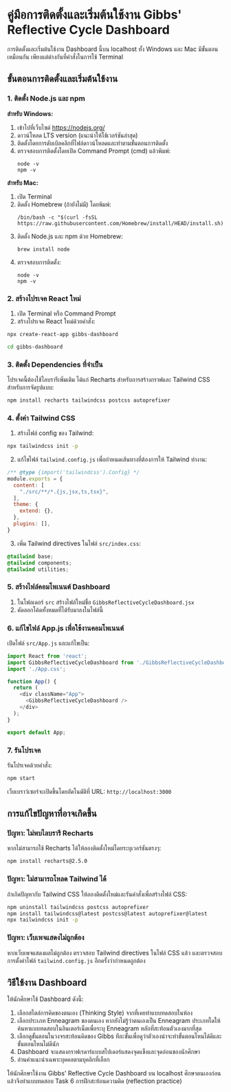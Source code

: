 # คู่มือการติดตั้งและเริ่มต้นใช้งาน Gibbs' Reflective Cycle Dashboard

การติดตั้งและเริ่มต้นใช้งาน Dashboard นี้บน localhost ทั้ง Windows และ Mac มีขั้นตอนเหมือนกัน เพียงแต่ต่างกันที่คำสั่งในการใช้ Terminal 

## ขั้นตอนการติดตั้งและเริ่มต้นใช้งาน

### 1. ติดตั้ง Node.js และ npm

**สำหรับ Windows:**
1. เข้าไปที่เว็บไซต์ https://nodejs.org/
2. ดาวน์โหลด LTS version (แนะนำให้ใช้เวอร์ชันล่าสุด)
3. ติดตั้งโดยการดับเบิลคลิกที่ไฟล์ดาวน์โหลดและทำตามขั้นตอนการติดตั้ง
4. ตรวจสอบการติดตั้งโดยเปิด Command Prompt (cmd) แล้วพิมพ์:
   ```
   node -v
   npm -v
   ```

**สำหรับ Mac:**
1. เปิด Terminal
2. ติดตั้ง Homebrew (ถ้ายังไม่มี) โดยพิมพ์:
   ```
   /bin/bash -c "$(curl -fsSL https://raw.githubusercontent.com/Homebrew/install/HEAD/install.sh)"
   ```
3. ติดตั้ง Node.js และ npm ด้วย Homebrew:
   ```
   brew install node
   ```
4. ตรวจสอบการติดตั้ง:
   ```
   node -v
   npm -v
   ```

### 2. สร้างโปรเจค React ใหม่

1. เปิด Terminal หรือ Command Prompt
2. สร้างโปรเจค React ใหม่ด้วยคำสั่ง:

```bash
npx create-react-app gibbs-dashboard
```
```bash
cd gibbs-dashboard
```

### 3. ติดตั้ง Dependencies ที่จำเป็น

โปรเจคนี้ต้องใช้ไลบรารีเพิ่มเติม ได้แก่ Recharts สำหรับการสร้างกราฟและ Tailwind CSS สำหรับการจัดรูปแบบ:

```bash
npm install recharts tailwindcss postcss autoprefixer
```

### 4. ตั้งค่า Tailwind CSS

1. สร้างไฟล์ config ของ Tailwind:

```bash
npx tailwindcss init -p
```

2. แก้ไขไฟล์ `tailwind.config.js` เพื่อกำหนดเส้นทางที่ต้องการให้ Tailwind ทำงาน:

```javascript
/** @type {import('tailwindcss').Config} */
module.exports = {
  content: [
    "./src/**/*.{js,jsx,ts,tsx}",
  ],
  theme: {
    extend: {},
  },
  plugins: [],
}
```

3. เพิ่ม Tailwind directives ในไฟล์ `src/index.css`:

```css
@tailwind base;
@tailwind components;
@tailwind utilities;
```

### 5. สร้างไฟล์คอมโพเนนต์ Dashboard

1. ในโฟลเดอร์ `src` สร้างไฟล์ใหม่ชื่อ `GibbsReflectiveCycleDashboard.jsx`
2. คัดลอกโค้ดทั้งหมดที่ได้รับมาลงในไฟล์นี้

### 6. แก้ไขไฟล์ App.js เพื่อใช้งานคอมโพเนนต์

เปิดไฟล์ `src/App.js` และแก้ไขเป็น:

```javascript
import React from 'react';
import GibbsReflectiveCycleDashboard from './GibbsReflectiveCycleDashboard';
import './App.css';

function App() {
  return (
    <div className="App">
      <GibbsReflectiveCycleDashboard />
    </div>
  );
}

export default App;
```

### 7. รันโปรเจค

รันโปรเจคด้วยคำสั่ง:

```bash
npm start
```

เว็บเบราว์เซอร์จะเปิดขึ้นโดยอัตโนมัติที่ URL: `http://localhost:3000`

## การแก้ไขปัญหาที่อาจเกิดขึ้น

### ปัญหา: ไม่พบไลบรารี Recharts

หากไม่สามารถใช้ Recharts ได้ให้ลองติดตั้งใหม่โดยระบุเวอร์ชันตรงๆ:

```bash
npm install recharts@2.5.0
```

### ปัญหา: ไม่สามารถโหลด Tailwind ได้

ถ้าเกิดปัญหากับ Tailwind CSS ให้ลองติดตั้งใหม่และรันคำสั่งเพื่อสร้างไฟล์ CSS:

```bash
npm uninstall tailwindcss postcss autoprefixer
npm install tailwindcss@latest postcss@latest autoprefixer@latest
npx tailwindcss init -p
```

### ปัญหา: เว็บเพจแสดงไม่ถูกต้อง

หากเว็บเพจแสดงผลไม่ถูกต้อง ตรวจสอบ Tailwind directives ในไฟล์ CSS แล้ว และตรวจสอบการตั้งค่าไฟล์ `tailwind.config.js` อีกครั้งว่ากำหนดถูกต้อง

## วิธีใช้งาน Dashboard

ให้นักศึกษาใช้ Dashboard ดังนี้:

1. เลือกสไตล์การคิดของตนเอง (Thinking Style) จากที่เคยทำแบบทดสอบในห้อง
2. เลือกประเภท Enneagram ของตนเอง หากยังไม่รู้ว่าตนเองเป็น Enneagram ประเภทใดให้ค้นหาแบบทดสอบในอินเตอร์เน็ตเพื่อระบุ Enneagram หลักที่สะท้อนตัวเองมากที่สุด
3. เลือกดูขั้นตอนในวงจรสะท้อนคิดของ Gibbs ทีละขั้นเพื่อดูว่าตัวเองน่าจะทำขั้นตอนไหนได้ดีและขั้นตอนไหนไม่ดีนัก
4. Dashboard จะแสดงกราฟเรดาร์แบบสไปเดอร์แสดงจุดแข็งและจุดอ่อนของนักศึกษา
5. อ่านคำแนะนำเฉพาะบุคคลตามบุคลิกที่เลือก

ให้นักศึกษาใช้งาน Gibbs' Reflective Cycle Dashboard บน localhost ศึกษาตนเองก่อน แล้วจึงทำแบบทดสอบ Task 6 การฝึกสะท้อนความคิด (reflection practice)
